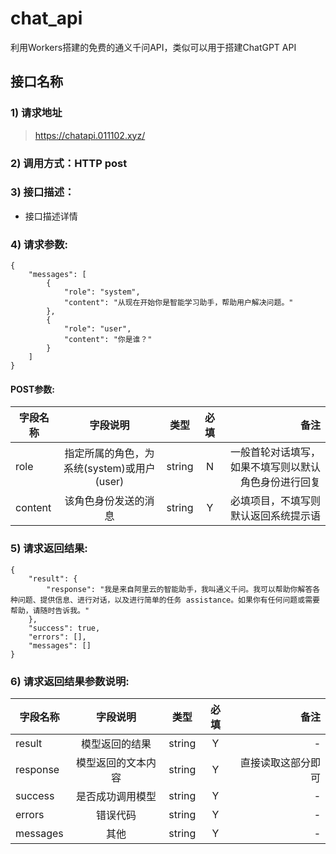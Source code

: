 # chat_api
利用Workers搭建的免费的通义千问API，类似可以用于搭建ChatGPT API




## 接口名称

### 1) 请求地址

>https://chatapi.011102.xyz/

### 2) 调用方式：HTTP post

### 3) 接口描述：

* 接口描述详情

### 4) 请求参数:



```
{
    "messages": [
        {
            "role": "system",
            "content": "从现在开始你是智能学习助手，帮助用户解决问题。"
        },
        {
            "role": "user",
            "content": "你是谁？"
        }
    ]
}
```

#### POST参数:
|字段名称       |字段说明         |类型            |必填            |备注     |
| -------------|:--------------:|:--------------:|:--------------:| ------:|
|role|指定所属的角色，为系统(system)或用户(user)|string|N|一般首轮对话填写，如果不填写则以默认角色身份进行回复|
|content|该角色身份发送的消息|string|Y|必填项目，不填写则默认返回系统提示语|



### 5) 请求返回结果:

```
{
    "result": {
        "response": "我是来自阿里云的智能助手，我叫通义千问。我可以帮助你解答各种问题、提供信息、进行对话，以及进行简单的任务 assistance。如果你有任何问题或需要帮助，请随时告诉我。"
    },
    "success": true,
    "errors": [],
    "messages": []
}
```


### 6) 请求返回结果参数说明:
|字段名称       |字段说明         |类型            |必填            |备注     |
| -------------|:--------------:|:--------------:|:--------------:| ------:|
|result|模型返回的结果|string|Y|-|
|response|模型返回的文本内容|string|Y|直接读取这部分即可|
|success|是否成功调用模型|string|Y|-|
|errors|错误代码|string|Y|-|
|messages|其他|string|Y|-|



